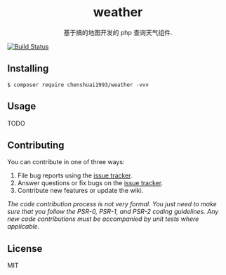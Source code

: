 <h1 align="center"> weather </h1>

<p align="center"> 基于搞的地图开发的 php 查询天气组件.</p>

[![Build Status](https://travis-ci.org/chenshuai1993/weather.svg?branch=master)](https://travis-ci.org/chenshuai1993/weather)


## Installing

```shell
$ composer require chenshuai1993/weather -vvv
```

## Usage

TODO

## Contributing

You can contribute in one of three ways:

1. File bug reports using the [issue tracker](https://github.com/chenshuai1993/weather/issues).
2. Answer questions or fix bugs on the [issue tracker](https://github.com/chenshuai1993/weather/issues).
3. Contribute new features or update the wiki.

_The code contribution process is not very formal. You just need to make sure that you follow the PSR-0, PSR-1, and PSR-2 coding guidelines. Any new code contributions must be accompanied by unit tests where applicable._

## License

MIT